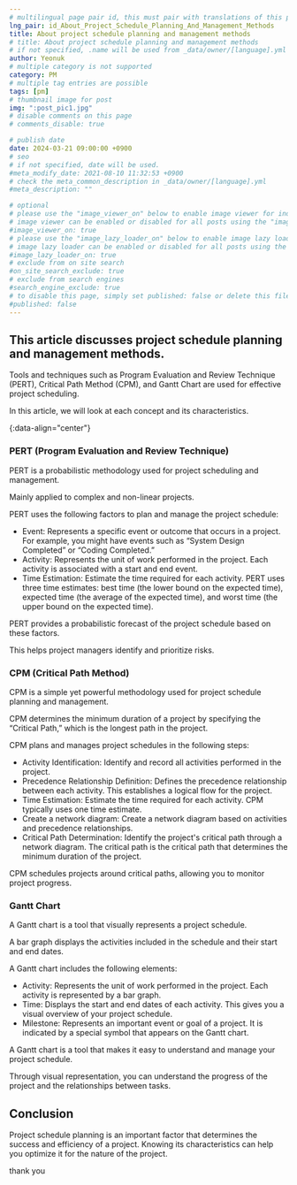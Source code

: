 ```yaml
---
# multilingual page pair id, this must pair with translations of this page. (This name must be unique)
lng_pair: id_About_Project_Schedule_Planning_And_Management_Methods
title: About project schedule planning and management methods
# title: About project schedule planning and management methods
# if not specified, .name will be used from _data/owner/[language].yml
author: Yeonuk
# multiple category is not supported
category: PM
# multiple tag entries are possible
tags: [pm]
# thumbnail image for post
img: ":post_pic1.jpg"
# disable comments on this page
# comments_disable: true

# publish date
date: 2024-03-21 09:00:00 +0900
# seo
# if not specified, date will be used.
#meta_modify_date: 2021-08-10 11:32:53 +0900
# check the meta_common_description in _data/owner/[language].yml
#meta_description: ""

# optional
# please use the "image_viewer_on" below to enable image viewer for individual pages or posts (_posts/ or [language]/_posts folders).
# image viewer can be enabled or disabled for all posts using the "image_viewer_posts: true" setting in _data/conf/main.yml.
#image_viewer_on: true
# please use the "image_lazy_loader_on" below to enable image lazy loader for individual pages or posts (_posts/ or [language]/_posts folders).
# image lazy loader can be enabled or disabled for all posts using the "image_lazy_loader_posts: true" setting in _data/conf/main.yml.
#image_lazy_loader_on: true
# exclude from on site search
#on_site_search_exclude: true
# exclude from search engines
#search_engine_exclude: true
# to disable this page, simply set published: false or delete this file
#published: false
---
```


<!-- outline-start -->

## This article discusses project schedule planning and management methods.

Tools and techniques such as Program Evaluation and Review Technique (PERT), Critical Path Method (CPM), and Gantt Chart are used for effective project scheduling.

In this article, we will look at each concept and its characteristics.

{:data-align="center"}

<!-- outline-end -->

### PERT (Program Evaluation and Review Technique)

PERT is a probabilistic methodology used for project scheduling and management.

Mainly applied to complex and non-linear projects.

PERT uses the following factors to plan and manage the project schedule:

- Event: Represents a specific event or outcome that occurs in a project. For example, you might have events such as “System Design Completed” or “Coding Completed.”
- Activity: Represents the unit of work performed in the project. Each activity is associated with a start and end event.
- Time Estimation: Estimate the time required for each activity. PERT uses three time estimates: best time (the lower bound on the expected time), expected time (the average of the expected time), and worst time (the upper bound on the expected time).

PERT provides a probabilistic forecast of the project schedule based on these factors.

This helps project managers identify and prioritize risks.

### CPM (Critical Path Method)

CPM is a simple yet powerful methodology used for project schedule planning and management.

CPM determines the minimum duration of a project by specifying the “Critical Path,” which is the longest path in the project.

CPM plans and manages project schedules in the following steps:

- Activity Identification: Identify and record all activities performed in the project.
- Precedence Relationship Definition: Defines the precedence relationship between each activity. This establishes a logical flow for the project.
- Time Estimation: Estimate the time required for each activity. CPM typically uses one time estimate.
- Create a network diagram: Create a network diagram based on activities and precedence relationships.
- Critical Path Determination: Identify the project's critical path through a network diagram. The critical path is the critical path that determines the minimum duration of the project.

CPM schedules projects around critical paths, allowing you to monitor project progress.

### Gantt Chart

A Gantt chart is a tool that visually represents a project schedule.

A bar graph displays the activities included in the schedule and their start and end dates.

A Gantt chart includes the following elements:

- Activity: Represents the unit of work performed in the project. Each activity is represented by a bar graph.
- Time: Displays the start and end dates of each activity. This gives you a visual overview of your project schedule.
- Milestone: Represents an important event or goal of a project. It is indicated by a special symbol that appears on the Gantt chart.

A Gantt chart is a tool that makes it easy to understand and manage your project schedule.

Through visual representation, you can understand the progress of the project and the relationships between tasks.

## Conclusion

Project schedule planning is an important factor that determines the success and efficiency of a project. Knowing its characteristics can help you optimize it for the nature of the project.

thank you

